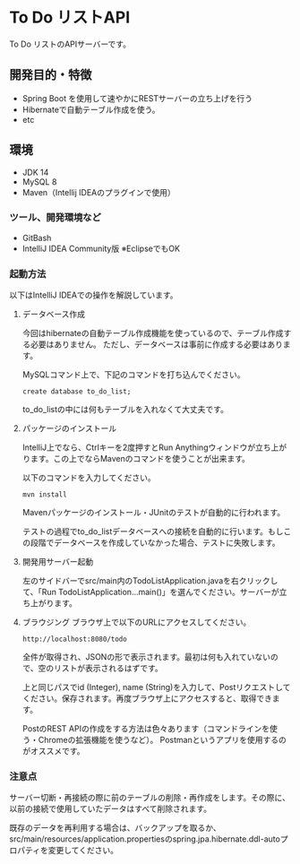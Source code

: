 # To Do リストAPI

To Do リストのAPIサーバーです。

## 開発目的・特徴

* Spring Boot を使用して速やかにRESTサーバーの立ち上げを行う
* Hibernateで自動テーブル作成を使う。  
* etc  

## 環境

* JDK 14
* MySQL 8
* Maven（Intellij IDEAのプラグインで使用）

### ツール、開発環境など  
* GitBash  
* IntelliJ IDEA Community版  ※EclipseでもOK

### 起動方法

以下はIntelliJ IDEAでの操作を解説しています。

1. データベース作成

    今回はhibernateの自動テーブル作成機能を使っているので、テーブル作成する必要はありません。
    ただし、データベースは事前に作成する必要はあります。

    MySQLコマンド上で、下記のコマンドを打ち込んでください。
    ```
    create database to_do_list;
    ```
    to_do_listの中には何もテーブルを入れなくて大丈夫です。

1. パッケージのインストール

    IntelliJ上でなら、Ctrlキーを2度押すとRun Anythingウィンドウが立ち上がります。この上でならMavenのコマンドを使うことが出来ます。

    以下のコマンドを入力してください。
    ```
    mvn install
    ```
    Mavenパッケージのインストール・JUnitのテストが自動的に行われます。

    テストの過程でto_do_listデータベースへの接続を自動的に行います。もしこの段階でデータベースを作成していなかった場合、テストに失敗します。

1. 開発用サーバー起動

    左のサイドバーでsrc/main内のTodoListApplication.javaを右クリックして、「Run TodoListApplication...main()」を選んでください。サーバーが立ち上がります。

1. ブラウジング
    ブラウザ上で以下のURLにアクセスしてください。
    ```
    http://localhost:8080/todo
    ```
    全件が取得され、JSONの形で表示されます。最初は何も入れていないので、空のリストが表示されるはずです。

    上と同じパスでid (Integer), name (String)を入力して、Postリクエストしてください。保存されます。再度ブラウザ上にアクセスすると、取得できます。

    PostのREST APIの作成をする方法は色々あります（コマンドラインを使う・Chromeの拡張機能を使うなど）。
    Postmanというアプリを使用するのがオススメです。

### 注意点

サーバー切断・再接続の際に前のテーブルの削除・再作成をします。その際に、以前の接続で使用していたデータはすべて削除されます。

既存のデータを再利用する場合は、バックアップを取るか、src/main/resources/application.propertiesのspring.jpa.hibernate.ddl-autoプロパティを変更してください。